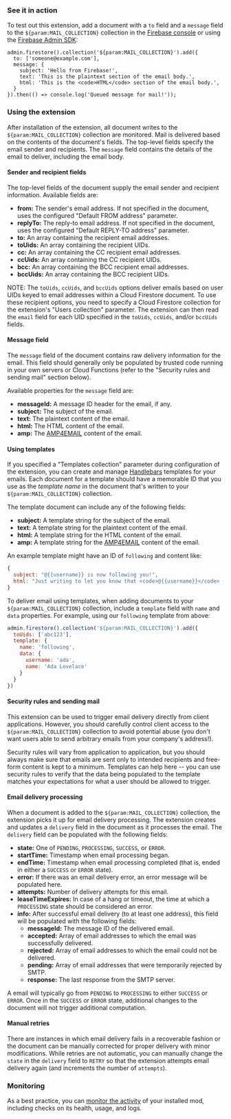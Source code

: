 ### See it in action

To test out this extension, add a document with a `to` field and a `message` field to the `${param:MAIL_COLLECTION}` collection in the [Firebase console][mail_collection] or using the [Firebase Admin SDK][admin_sdk]:

```
admin.firestore().collection('${param:MAIL_COLLECTION}').add({
  to: ['someone@example.com'],
  message: {
    subject: 'Hello from Firebase!',
    text: 'This is the plaintext section of the email body.',
    html: 'This is the <code>HTML</code> section of the email body.',
  }
}).then(() => console.log('Queued message for mail!'));
```

### Using the extension

After installation of the extension, all document writes to the `${param:MAIL_COLLECTION}` collection are monitored. Mail is delivered based on the contents of the document's fields. The top-level fields specify the email sender and recipients. The `message` field contains the details of the email to deliver, including the email body.

#### Sender and recipient fields

The top-level fields of the document supply the email sender and recipient information. Available fields are:

* **from:** The sender's email address. If not specified in the document, uses the configured "Default FROM address" parameter.
* **replyTo:** The reply-to email address. If not specified in the document, uses the configured "Default REPLY-TO address" parameter.
* **to:** An array containing the recipient email addresses.
* **toUids:** An array containing the recipient UIDs.
* **cc:** An array containing the CC recipient email addresses.
* **ccUids:** An array containing the CC recipient UIDs.
* **bcc:** An array containing the BCC recipient email addresses.
* **bccUids:** An array containing the BCC recipient UIDs.

NOTE: The `toUids`, `ccUids`, and `bccUids` options deliver emails based on user UIDs keyed to email addresses within a Cloud Firestore document. To use these recipient options, you need to specify a Cloud Firestore collection for the extension's "Users collection" parameter. The extension can then read the `email` field for each UID specified in the `toUids`, `ccUids`, and/or `bccUids` fields.

#### Message field

The `message` field of the document contains raw delivery information for the email. This field should generally only be populated by trusted code running in your own servers or Cloud Functions (refer to the "Security rules and sending mail" section below).

Available properties for the `message` field are:

* **messageId:** A message ID header for the email, if any.
* **subject:** The subject of the email.
* **text:** The plaintext content of the email.
* **html:** The HTML content of the email.
* **amp:** The [AMP4EMAIL][amp4email] content of the email.

#### Using templates

If you specified a "Templates collection" parameter during configuration of the extension, you can create and manage [Handlebars][handlebars] templates for your emails. Each document for a template should have a memorable ID that you use as the *template name* in the document that's written to your `${param:MAIL_COLLECTION}` collection.

The template document can include any of the following fields:

* **subject:** A template string for the subject of the email.
* **text:** A template string for the plaintext content of the email.
* **html:** A template string for the HTML content of the email.
* **amp:** A template string for the [AMP4EMAIL][amp4email] content of the email.

An example template might have an ID of `following` and content like:

```js
{
  subject: "@{{username}} is now following you!",
  html: "Just writing to let you know that <code>@{{username}}</code> ({{name}}) is now following you."
}
```

To deliver email using templates, when adding documents to your `${param:MAIL_COLLECTION}` collection, include a `template` field with `name` and `data` properties. For example, using our `following` template from above:

```js
admin.firestore().collection('${param:MAIL_COLLECTION}').add({
  toUids: ['abc123'],
  template: {
    name: 'following',
    data: {
      username: 'ada',
      name: 'Ada Lovelace'
    }
  }
})
```

#### Security rules and sending mail

This extension can be used to trigger email delivery directly from client applications. However, you should carefully control client access to the `${param:MAIL_COLLECTION}` collection to avoid potential abuse (you don't want users able to send arbitrary emails from your company's address!).

Security rules will vary from application to application, but you should always make sure that emails are sent only to intended recipients and free-form content is kept to a minimum. Templates can help here -- you can use security rules to verify that the data being populated to the template matches your expectations for what a user should be allowed to trigger.

#### Email delivery processing

When a document is added to the `${param:MAIL_COLLECTION}` collection, the extension picks it up for email delivery processing. The extension creates and updates a `delivery` field in the document as it processes the email. The `delivery` field can be populated with the following fields:

* **state:** One of `PENDING`, `PROCESSING`, `SUCCESS`, or `ERROR`.
* **startTime:** Timestamp when email processing began.
* **endTime:** Timestamp when email processing completed (that is, ended in either a `SUCCESS` or `ERROR` state).
* **error:** If there was an email delivery error, an error message will be populated here.
* **attempts:** Number of delivery attempts for this email.
* **leaseTimeExpires:** In case of a hang or timeout, the time at which a `PROCESSING` state should be considered an error.
* **info:** After successful email delivery (to at least one address), this field will be populated with the following fields:
  * **messageId:** The message ID of the delivered email.
  * **accepted:** Array of email addresses to which the email was successfully delivered.
  * **rejected:** Array of email addresses to which the email could not be delivered.
  * **pending:** Array of email addresses that were temporarily rejected by SMTP.
  * **response:** The last response from the SMTP server.

A email will typically go from `PENDING` to `PROCESSING` to either `SUCCESS` or `ERROR`. Once in the `SUCCESS` or `ERROR` state, additional changes to the document will not trigger additional computation.

#### Manual retries

There are instances in which email delivery fails in a recoverable fashion or the document can be manually corrected for proper delivery with minor modifications. While retries are not automatic, you can manually change the `state` in the `delivery` field to `RETRY` so that the extension attempts email delivery again (and increments the number of `attempts`).

### Monitoring

As a best practice, you can [monitor the activity](https://firebase.google.com/docs/mods/manage-installed-mods#monitor) of your installed mod, including checks on its health, usage, and logs.

[mail_collection]: https://console.firebase.google.com/project/_/database/firestore/data~2F${param:MAIL_COLLECTION}
[admin_sdk]: https://firebase.google.com/docs/admin/setup
[amp4email]: https://amp.dev/documentation/guides-and-tutorials/learn/email-spec/amp-email-format/
[handlebars]: https://handlebarsjs.com/

